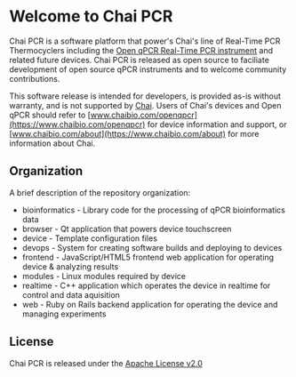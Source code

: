Welcome to Chai PCR
===================

Chai PCR is a software platform that power's Chai's line of Real-Time PCR Thermocyclers including the [Open qPCR Real-Time PCR instrument](https://www.chaibio.com/openqpcr) and related future devices. Chai PCR is released as open source to faciliate development of open source qPCR instruments and to welcome community contributions.

This software release is intended for developers, is provided as-is without warranty, and is not supported by [Chai](https://www.chaibio.com). Users of Chai's devices and Open qPCR should refer to [www.chaibio.com/openqpcr](https://www.chaibio.com/openqpcr) for device information and support, or [www.chaibio.com/about](https://www.chaibio.com/about) for more information about Chai.

Organization
------------
A brief description of the repository organization:

 * bioinformatics - Library code for the processing of qPCR bioinformatics data
 * browser - Qt application that powers device touchscreen
 * device - Template configuration files
 * devops - System for creating software builds and deploying to devices
 * frontend - JavaScript/HTML5 frontend web application for operating device & analyzing results
 * modules - Linux modules required by device
 * realtime - C++ application which operates the device in realtime for control and data aquisition
 * web - Ruby on Rails backend application for operating the device and managing experiments
 
License
-------
Chai PCR is released under the [Apache License v2.0](http://www.apache.org/licenses/LICENSE-2.0)
